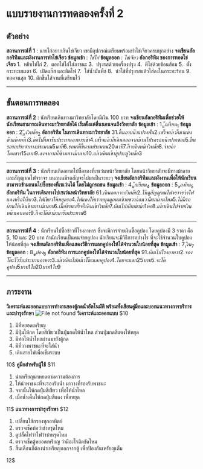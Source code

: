 # แบบรายงานการทดลองครั้งที่ 2
## ตัวอย่าง
**สถานการณ์ที่ 1** : นายไก่อยากกินไข่เจียว เขามีอุปกรณ์เตรียมพร้อมทำไข่เจียวครบทุกอย่าง
**จงเขียนอัลกอริทึมและผังงานการทำไข่เจียว**
**ข้อมูลเข้า** : _ไข่ไก่_
**ข้อมูลออก** : _ไข่เจียว_
**อัลกอริทึม ของการทอดไข่เจียว**
1.  หยิบไข่ไก่
2.  ตอกไข่ไก่ใส่ภาชนะ
3.  ปรุงรสด้วยเครื่องปรุง
4.  ตีไข่ด้วยช้อนส้อม
5.  ตั้งกระทะบนเตา
6.  เปิดแก๊ส และติดไฟ
7.  ใส่น้ำมันพืช
8.  นำไข่ที่ปรุงรสแล้วใส่ลงในกระทะร้อน
9.  ทอดจนสุก
10. ตักขึ้นใส่จานที่เตรียมไว้

----------

## ขั้นตอนการทดลอง
**สถานการณ์ที่ 2** : นักเรียนเดินทางมาวิทยาลัยโดยมีเงิน 100 บาท
**จงเขียนอัลกอริทึมเพื่อช่วยให้นักเรียนสามารถเดินทางมาวิทยาลัยได้ เริ่มตั้งแต่ตื่นนอนจนถึงวิทยาลัย**
**ข้อมูลเข้า** : $1   _นักเรียน_    1$
**ข้อมูลออก** : $2    _ถึงวิทลัย_   2$
**อัลกอริทึม ในการเดินทางมาวิทยาลัย**
$3
1.  ตื่นอาบน้ำแปรงฟัน
2.  เสร็จแล้วก็มาแต่งตัวแต่งหน้า
3.  ต่อไปก็มารับประทานอาหารเช้า
4.  เสร็จแล้วก็เดินออกจากบ้านไปรอรถหน้าปากซอย
5.  ยืนรอรถประจำทางประมาณ 5 นาที
6.  รถมาก็ขึ้นรถประมาณ 20 นาที
7.  ก็จะถึงหน้าวิทลัย
8.  จ่ายค่าโดยสาร 15 บาท
9.  ลงจากรถก็ข้ามทางม้าลาย
10. แล้วเดินเข้าสู่ประตูวิทลัย
3$

----------

**สถานการณ์ที่ 3** : นักเรียนเกิดอยากไปซื้อของที่เซเว่นหน้าวิทยาลัย โดยหน้าวิทยาลัยจะมีทางม้าลาย และสัญญาณไฟจราจร บนถนนมีรถสัญจรไปมาเป็นระยะๆ
**จงเขียนอัลกอริทึมและผังงานเพื่อให้นักเรียนสามารถข้ามถนนไปซื้อของที่เซเว่นได้ โดยไม่ถูกรถชน**
**ข้อมูลเข้า** : $4   _นักเรียน_    4$
**ข้อมูลออก** : $5   _ของกิน_    5$
**อัลกอริทึม ในการเดินทางไปเซเว่นหน้าวิทยาลัย**
$6
1.  เดินออกจากวิทลัย
2.  ให้ดูสัญญาณไฟจราจรว่าไฟแดงหรือไเขียว
3.  ไฟเขียวให้หยุดรอ
4.  ไฟแดงให้เราหยุดดูถนนซ้ายขวาก่อนว่ามีรถผ่านไหม
5.  ไม่มีรถผ่านให้เดินข้ามทางม้าลาย
6.  เมื่อข้ามเสร็จก็เดินเข้าวิทลัย
7.  เดินไปหยิบม่าม่า 1 ห่อ
8.  แล้วเดินไปจ่ายเงินหน้าเคาเตอร์
9.  ก็จะได้ม่าม่ามารับประทาน
6$

----------

**สถานการณ์ที่ 4** : นักเรียนไปซื้อข้าวที่โรงอาหาร ซึ่งจะมีการจ่ายเงินซื้อคูปอง โดยคูปองมี 3 ราคา คือ 5, 10 และ 20 บาท ถ้านักเรียนเป็นคนจ่ายคูปอง นักเรียนจะมีวิธีการอย่างไร ที่จะใช้จำนวนใบคูปองให้น้อยที่สุด
**จงเขียนอัลกอริทึมเพื่อแสดงวิธีการแลกคูปองให้ได้จำนวนใบน้อยที่สุด**
**ข้อมูลเข้า** : $7   _เงิน_    7$
**ข้อมูลออก** : $8    _คูปอง_   8$
**อัลกอริทึม การแลกคูปองให้ได้จำนวนใบน้อยที่สุด**
$9
1.  เดินไปโรงอาหาร
2.  จองโต๊ะไว้รับประทานอาหาร
3.  แล้วเดินไปหน้าโต๊ะแลกคูปอง
4.  โดยจะแลก 25 บาท
5.  จะได้คูปอง 5 บาท 1ใบ 20 บาท 1ใบ
9$

----------

## ภาระงาน
**วิเคราะห์และออกแบบการทำงานของตู้กดน้ำอัตโนมัติ พร้อมทั้งเขียนคู่มือและบอกแนวทางการบริการและบำรุงรักษา**
![File not found](img/drink1.jpg)
**วิเคราะห์และออกแบบ**
$10

1. มีที่หยอดเหรียญ
2. มีปุ่มให้กด โดยสีเขียวเป็นปุ่มกดให้น้ำไหล ส่วนปุ่มกดสีแดงให้หยุด
3. มีท่อให้น้ำไหลผ่านมายังตู้กด
4. มีที่วางพาชนะที่จะใส่น้ำ
5. เดินสายไฟเพื่อเชื่มระบบ

10$
**คู่มือสำหรับผู้ใช้**
$11

1. นำเหรียญมาหยดตามความต้องการ
2. ให้นำพาชนะที่จะรองรับน้ำ มาวางที่รองรับพาชนะ
3. จากนั้นให้กดปุ่่มสีเขียว เพื่อให้น้ำไหล
4. เมื่อน้ำเต็นให้กดปุ่มสีแดง เพื่อหยุด

11$
**แนวทางการบำรุงรักษา**
$12

1. เปลี่ยนใส้กรองทุกอาทิตย์
2. ตรวจเช็คท่อว่าชำหรุดไหม
3. ดูปลั๊คไฟว่าไฟว่าชำหรุดไหม
4. ตรวจเช็คตู้หยอดเหรียญ ว่ามีอะไรติดขัดไหม 
5. สิ้นเดือนก็ต้องนำเหรียญออกจากตู้ เพื่อป้องกันเหรัยญเต็ม

12$
